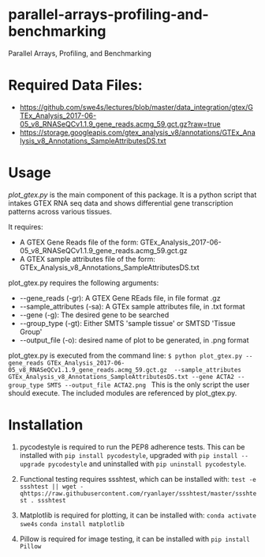 # parallel-arrays-profiling-and-benchmarking
Parallel Arrays, Profiling, and Benchmarking

# Required Data Files:
- https://github.com/swe4s/lectures/blob/master/data_integration/gtex/GTEx_Analysis_2017-06-05_v8_RNASeQCv1.1.9_gene_reads.acmg_59.gct.gz?raw=true
- https://storage.googleapis.com/gtex_analysis_v8/annotations/GTEx_Analysis_v8_Annotations_SampleAttributesDS.txt


# Usage
*plot_gtex.py* is the main component of this package. It is a python script that
intakes GTEX RNA seq data and shows differential gene transcription patterns
across various tissues.

It requires:
- A GTEX Gene Reads file of the form: GTEx_Analysis_2017-06-05_v8_RNASeQCv1.1.9_gene_reads.acmg_59.gct.gz
- A GTEX sample attributes file of the form: GTEx_Analysis_v8_Annotations_SampleAttributesDS.txt

plot_gtex.py requires the following arguments:
- --gene_reads (-gr): A GTEX Gene REads file, in file format .gz
- --sample_attributes (-sa): A GTEx sample attributes file, in .txt format
- --gene (-g): The desired gene to be searched
- --group_type (-gt): Either SMTS 'sample tissue' or SMTSD 'Tissue Group'
- --output_file (-o): desired name of plot to be generated, in .png format

plot_gtex.py is executed from the command line:
`$ python plot_gtex.py --gene_reads GTEx_Analysis_2017-06-05_v8_RNASeQCv1.1.9_gene_reads.acmg_59.gct.gz  --sample_attributes GTEx_Analysis_v8_Annotations_SampleAttributesDS.txt --gene ACTA2 --group_type SMTS --output_file ACTA2.png
`
This is the only script the user should execute. The included modules are referenced
by plot_gtex.py.


# Installation
1. pycodestyle is required to run the PEP8 adherence tests. This can be installed
with `pip install pycodestyle`, upgraded with `pip install --upgrade pycodestyle`
and uninstalled with `pip uninstall pycodestyle`.

2. Functional testing requires ssshtest, which can be installed with:
`test -e ssshtest || wget -qhttps://raw.githubusercontent.com/ryanlayer/ssshtest/master/ssshtest . ssshtest`

3. Matplotlib is required for plotting, it can be installed with:
`conda activate swe4s`
`conda install matplotlib`

4. Pillow is required for image testing, it can be installed with
`pip install Pillow`
